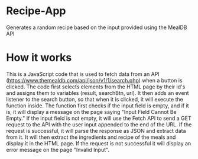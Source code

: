 # Recipe-App
Generates a random recipe based on the input provided using the MealDB API

# How it works
This is a JavaScript code that is used to fetch data from an API (https://www.themealdb.com/api/json/v1/1/search.php) when a button is clicked. The code first selects elements from the HTML page by their id's and assigns them to variables (result, searchBtn, url). It then adds an event listener to the search button, so that when it is clicked, it will execute the function inside. The function first checks if the input field is empty, and if it is, it will display a message on the page saying "Input Field Cannot Be Empty." If the input field is not empty, it will use the Fetch API to send a GET request to the API with the user input appended to the end of the URL. If the request is successful, it will parse the response as JSON and extract data from it. It will then extract the ingredients and recipe of the meals and display it in the HTML page. If the request is not successful it will display an error message on the page "Invalid Input".
